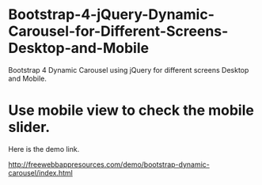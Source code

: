 # Bootstrap-4-jQuery-Dynamic-Carousel-for-Different-Screens-Desktop-and-Mobile
Bootstrap 4 Dynamic Carousel using jQuery for different screens Desktop and Mobile.

# Use mobile view to check the mobile slider.


Here is the demo link.

http://freewebbappresources.com/demo/bootstrap-dynamic-carousel/index.html
